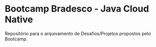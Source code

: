 # Bootcamp Bradesco - Java Cloud Native
Repositório para o arquivamento de Desafios/Projetos propostos pelo Bootcamp.
